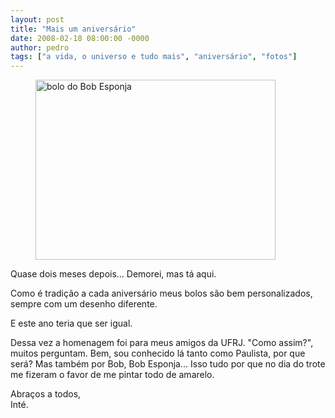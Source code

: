 ```yaml
---
layout: post
title: "Mais um aniversário"
date: 2008-02-18 08:00:00 -0000
author: pedro
tags: ["a vida, o universo e tudo mais", "aniversário", "fotos"]
---
```

<figure class="gallery">
    <img src="{{ site.baseurl }}/assets/fotos/2008/02/Aniversário Pedro 014.jpg" alt="bolo do Bob Esponja" title="foto do bolo do Bob Esponja" width="384px" height="288px" >
</figure>
Quase dois meses depois... Demorei, mas tá aqui.

Como é tradição a cada aniversário meus bolos são bem personalizados, sempre com um desenho diferente.

E este ano teria que ser igual.

Dessa vez a homenagem foi para meus amigos da UFRJ. "Como assim?", muitos perguntam. Bem, sou conhecido lá tanto como Paulista, por que será? Mas também por Bob, Bob Esponja... Isso tudo por que no dia do trote me fizeram o favor de me pintar todo de amarelo.

Abraços a todos,  
Inté.
